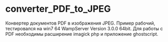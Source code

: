# converter_PDF_to_JPEG
Конвертер документов PDF в изображения JPEG.
Пример рабочий, тестировался на win7 64 WampServer Version 3.0.0 64bit.
Для работы с PDF необходимы расширение imagick php и приложение ghostscript.
